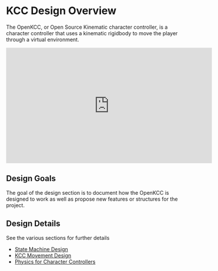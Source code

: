 # KCC Design Overview

The OpenKCC, or Open Source Kinematic character controller,
is a character controller that uses a kinematic rigidbody
to move the player through a virtual environment.

<!-- markdownlint-disable MD013 -->
<!-- Disable line length lint rule for portion of embed -->
<iframe width="560" height="315"
    src="https://www.youtube.com/embed/Hv4CQMCxSWE"
    title="Designing Character Controllers - Kinematic Character Controller in Unity"
    frameborder="0"
    allow="accelerometer; autoplay; clipboard-write; encrypted-media; gyroscope; picture-in-picture"
    allowfullscreen></iframe>
<!-- markdownlint-enable MD013 -->

## Design Goals

The goal of the design section is to document how the OpenKCC is designed to
work as well as propose new features or structures for the project.

## Design Details

See the various sections for further details

* [State Machine Design](kcc-fsm-design.md)
* [KCC Movement Design](kcc-movement.md)
* [Physics for Character Controllers](physics-notes.md)
